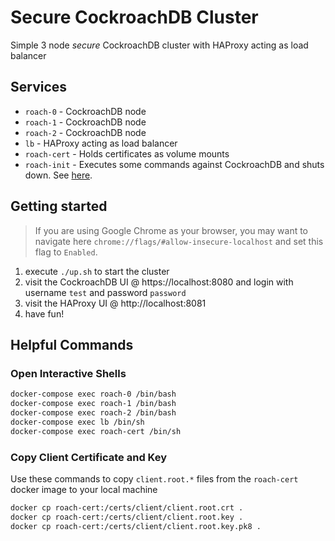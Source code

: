 # Secure CockroachDB Cluster
Simple 3 node *secure* CockroachDB cluster with HAProxy acting as load balancer

## Services
* `roach-0` - CockroachDB node
* `roach-1` - CockroachDB node
* `roach-2` - CockroachDB node
* `lb` - HAProxy acting as load balancer
* `roach-cert` - Holds certificates as volume mounts
* `roach-init` - Executes some commands against CockroachDB and shuts down. See [here](https://github.com/timveil-cockroach/cockroachdb-remote-client).

## Getting started
>If you are using Google Chrome as your browser, you may want to navigate here `chrome://flags/#allow-insecure-localhost` and set this flag to `Enabled`. 

1) execute `./up.sh` to start the cluster
2) visit the CockroachDB UI @ https://localhost:8080 and login with username `test` and password `password`
3) visit the HAProxy UI @ http://localhost:8081
4) have fun!

## Helpful Commands

### Open Interactive Shells
```bash
docker-compose exec roach-0 /bin/bash
docker-compose exec roach-1 /bin/bash
docker-compose exec roach-2 /bin/bash
docker-compose exec lb /bin/sh
docker-compose exec roach-cert /bin/sh
```

### Copy Client Certificate and Key
Use these commands to copy `client.root.*` files from the `roach-cert` docker image to your local machine
```bash
docker cp roach-cert:/certs/client/client.root.crt .
docker cp roach-cert:/certs/client/client.root.key .
docker cp roach-cert:/certs/client/client.root.key.pk8 .
```
